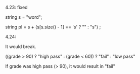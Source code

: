 4.23: fixed


string s = "word";


string pl = s + (s[s.size() - 1] == 's' ? "" : "s") ;




4.24:


It would break.


((grade > 90) ? "high pass" : (grade < 60)) ? "fail" : "low pass"

If grade was high pass (> 90), it would result in "fail"
